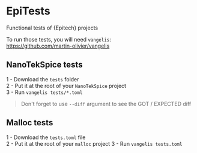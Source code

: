 # EpiTests

Functional tests of {Epitech} projects

To run those tests, you will need `vangelis`:  
<https://github.com/martin-olivier/vangelis>

## NanoTekSpice tests

1 - Download the `tests` folder  
2 - Put it at the root of your `NanoTekSpice` project  
3 - Run `vangelis tests/*.toml`  

> Don't forget to use `--diff` argument to see the GOT / EXPECTED diff

## Malloc tests

1 - Download the `tests.toml` file  
2 - Put it at the root of your `malloc` project
3 - Run `vangelis tests.toml`
